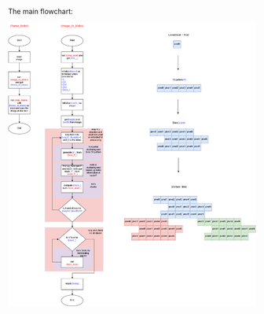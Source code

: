 The main flowchart:


![Input image](https://github.com/kwcckw/CogAlg/blob/master/frame_2D_alg/frame_blob_basic.png)



[1]: https://github.com/kwcckw/CogAlg/blob/master/frame_2D_alg/frame_blob_comp_pixel.png
[2]: https://github.com/kwcckw/CogAlg/blob/master/frame_2D_alg/frame_blob_form_P_.png 
